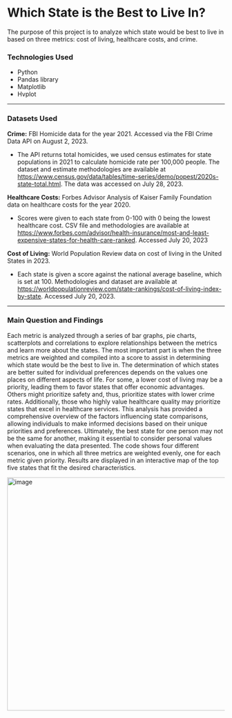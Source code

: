 # Which State is the Best to Live In?

The purpose of this project is to analyze which state would be best to live in based on three metrics: cost of living, healthcare costs, and crime.

### Technologies Used
* Python
* Pandas library
* Matplotlib
* Hvplot
-----
### Datasets Used
**Crime:** FBI Homicide data for the year 2021. Accessed via the FBI Crime Data API on August 2, 2023.
  - The API returns total homicides, we used census estimates for state populations in 2021 to calculate homicide rate per 100,000 people. The dataset and estimate methodologies are available at https://www.census.gov/data/tables/time-series/demo/popest/2020s-state-total.html. The data was accessed on July 28, 2023.

**Healthcare Costs:** Forbes Advisor Analysis of Kaiser Family Foundation data on healthcare costs for the year 2020. 
  - Scores were given to each state from 0-100 with 0 being the lowest healthcare cost. CSV file and methodologies are available at https://www.forbes.com/advisor/health-insurance/most-and-least-expensive-states-for-health-care-ranked. Accessed July 20, 2023

**Cost of Living:** World Population Review data on cost of living in the United States in 2023. 
  - Each state is given a score against the national average baseline, which is set at 100. Methodologies and dataset are available at https://worldpopulationreview.com/state-rankings/cost-of-living-index-by-state. Accessed July 20, 2023.
-----
### Main Question and Findings
Each metric is analyzed through a series of bar graphs, pie charts, scatterplots and correlations to explore relationships between the metrics and learn more about the states. The most important part is when the three metrics are weighted and compiled into a score to assist in determining which state would be the best to live in. The determination of which states are better suited for individual preferences depends on the values one places on different aspects of life. For some, a lower cost of living may be a priority, leading them to favor states that offer economic advantages. Others might prioritize safety and, thus, prioritize states with lower crime rates. Additionally, those who highly value healthcare quality may prioritize states that excel in healthcare services. This analysis has provided a comprehensive overview of the factors influencing state comparisons, allowing individuals to make informed decisions based on their unique priorities and preferences. Ultimately, the best state for one person may not be the same for another, making it essential to consider personal values when evaluating the data presented. 
The code shows four different scenarios, one in which all three metrics are weighted evenly, one for each metric given priority. Results are displayed in an interactive map of the top five states that fit the desired characteristics. 

<img width="540" alt="image" src="https://github.com/hrollin5/project_one/assets/130103105/d00df7f5-24aa-4baf-8c2b-22407d92c806">



  
